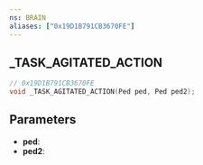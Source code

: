 ```yaml
---
ns: BRAIN
aliases: ["0x19D1B791CB3670FE"]
---
```

## _TASK_AGITATED_ACTION

```c
// 0x19D1B791CB3670FE
void _TASK_AGITATED_ACTION(Ped ped, Ped ped2);
```


## Parameters
* **ped**: 
* **ped2**: 

